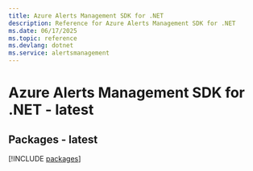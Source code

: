 ```yaml
---
title: Azure Alerts Management SDK for .NET
description: Reference for Azure Alerts Management SDK for .NET
ms.date: 06/17/2025
ms.topic: reference
ms.devlang: dotnet
ms.service: alertsmanagement
---
```

# Azure Alerts Management SDK for .NET - latest
## Packages - latest
[!INCLUDE [packages](alerts-management-index.md)]